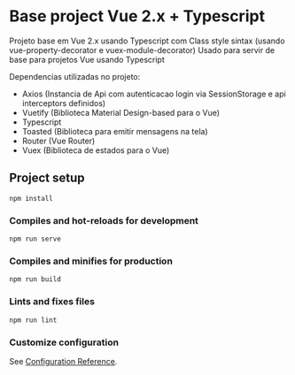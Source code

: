 # Base project Vue 2.x + Typescript

Projeto base em Vue 2.x usando Typescript com Class style sintax (usando vue-property-decorator e vuex-module-decorator)
Usado para servir de base para projetos Vue usando Typescript

Dependencias utilizadas no projeto:
- Axios (Instancia de Api com autenticacao login via SessionStorage e api interceptors definidos)
- Vuetify (Biblioteca Material Design-based para o Vue)
- Typescript
- Toasted (Biblioteca para emitir mensagens na tela)
- Router (Vue Router)
- Vuex (Biblioteca de estados para o Vue)

## Project setup
```
npm install
```

### Compiles and hot-reloads for development
```
npm run serve
```

### Compiles and minifies for production
```
npm run build
```

### Lints and fixes files
```
npm run lint
```

### Customize configuration
See [Configuration Reference](https://cli.vuejs.org/config/).
